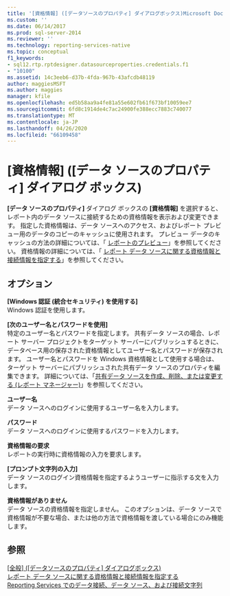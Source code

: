 ```yaml
---
title: '[資格情報] ([データソースのプロパティ] ダイアログボックス)Microsoft Docs'
ms.custom: ''
ms.date: 06/14/2017
ms.prod: sql-server-2014
ms.reviewer: ''
ms.technology: reporting-services-native
ms.topic: conceptual
f1_keywords:
- sql12.rtp.rptdesigner.datasourceproperties.credentials.f1
- "10100"
ms.assetid: 14c3eeb6-d37b-4fda-967b-43afcdb48119
author: maggiesMSFT
ms.author: maggies
manager: kfile
ms.openlocfilehash: ed5b58aa9a4fe81a55e602fb61f673bf10059ee7
ms.sourcegitcommit: 6fd8c1914de4c7ac24900fe388ecc7883c740077
ms.translationtype: MT
ms.contentlocale: ja-JP
ms.lasthandoff: 04/26/2020
ms.locfileid: "66109458"
---
```

# <a name="data-source-properties-dialog-box-credentials"></a>[資格情報] ([データ ソースのプロパティ] ダイアログ ボックス)
  **[データ ソースのプロパティ]** ダイアログ ボックスの **[資格情報]** を選択すると、レポート内のデータ ソースに接続するための資格情報を表示および変更できます。 指定した資格情報は、データ ソースへのアクセス、およびレポート プレビュー用のデータのコピーのキャッシュに使用されます。 プレビュー データのキャッシュの方法の詳細については、「 [レポートのプレビュー](reports/previewing-reports.md)」を参照してください。 資格情報の詳細については、「 [レポート データ ソースに関する資格情報と接続情報を指定する](report-data/specify-credential-and-connection-information-for-report-data-sources.md)」を参照してください。  
  
## <a name="options"></a>オプション  
 **[Windows 認証 (統合セキュリティ) を使用する]**  
 Windows 認証を使用します。  
  
 **[次のユーザー名とパスワードを使用]**  
 特定のユーザー名とパスワードを指定します。 共有データ ソースの場合、レポート サーバー プロジェクトをターゲット サーバーにパブリッシュするときに、データベース用の保存された資格情報としてユーザー名とパスワードが保存されます。 ユーザー名とパスワードを Windows 資格情報として使用する場合は、ターゲット サーバーにパブリッシュされた共有データ ソースのプロパティを編集できます。 詳細については、「[共有データ ソースを作成、削除、または変更する &#40;レポート マネージャー&#41;](../../2014/reporting-services/create-delete-or-modify-a-shared-data-source-report-manager.md)」を参照してください。  
  
 **ユーザー名**  
 データ ソースへのログインに使用するユーザー名を入力します。  
  
 **パスワード**  
 データ ソースへのログインに使用するパスワードを入力します。  
  
 **資格情報の要求**  
 レポートの実行時に資格情報の入力を要求します。  
  
 **[プロンプト文字列の入力]**  
 データ ソースのログイン資格情報を指定するようユーザーに指示する文を入力します。  
  
 **資格情報がありません**  
 データ ソースの資格情報を指定しません。 このオプションは、データ ソースで資格情報が不要な場合、または他の方法で資格情報を渡している場合にのみ機能します。  
  
## <a name="see-also"></a>参照  
 [[全般] ([データソースのプロパティ] ダイアログボックス)](../../2014/reporting-services/data-source-properties-dialog-box-general.md)   
 [レポート データ ソースに関する資格情報と接続情報を指定する](report-data/specify-credential-and-connection-information-for-report-data-sources.md)   
 [Reporting Services でのデータ接続、データ ソース、および接続文字列](../../2014/reporting-services/data-connections-data-sources-and-connection-strings-in-reporting-services.md)  
  
  
